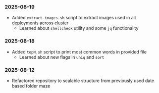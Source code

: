 ### 2025-08-19
- Added `extract-images.sh` script to extract images used in all deployments across cluster
  - Learned about `shellcheck` utility and some `jq` functionality

### 2025-08-18
- Added `topN.sh` script to print most common words in provided file
  - Learned about new flags in `uniq` and `sort`

### 2025-08-12
- Refactored repository to scalable structure from previously used date based folder maze